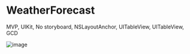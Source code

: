 # WeatherForecast
MVP, UIKit, No storyboard, NSLayoutAnchor, UITableView, UITableView, GCD

![image](https://user-images.githubusercontent.com/94867151/205769071-34583e77-9cb7-472e-b6be-51e3afbc9a7f.png)
